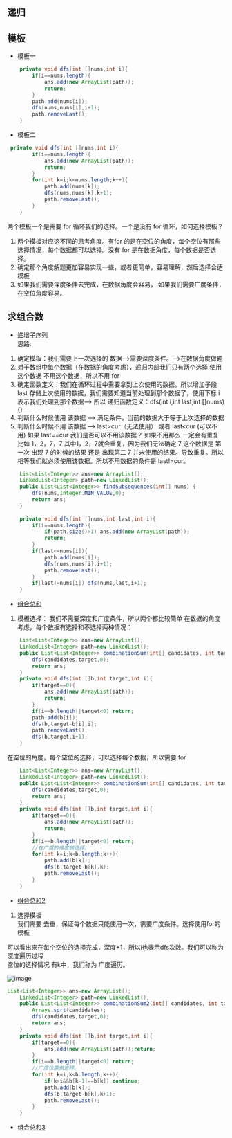 ## 递归

## 模板
* 模板一
```java
    private void dfs(int []nums,int i){
        if(i==nums.length){
            ans.add(new ArrayList(path));
            return;
        }
        path.add(nums[i]);
        dfs(nums,nums[i],i+1);
        path.removeLast();
    }
```

* 模板二
```java
 private void dfs(int []nums,int i){
        if(i==nums.length){
            ans.add(new ArrayList(path));
            return;
        }
        for(int k=i;k<nums.length;k++){
            path.add(nums[k]);
            dfs(nums,nums[k],k+1);
            path.removeLast();
        }
    }
```

两个模板一个是需要 for 循环我们的选择。一个是没有 for 循环，如何选择模板？
1. 两个模板对应这不同的思考角度。有for 的是在空位的角度，每个空位有那些选择情况，每个数据都可以选择。没有 for 是在数据角度，每个数据是否选择。
2. 确定那个角度解题更加容易实现一些，或者更简单，容易理解，然后选择合适模板
3. 如果我们需要深度条件去完成，在数据角度会容易， 如果我们需要广度条件，在空位角度容易。
## 求组合数  
* [递增子序列](https://leetcode.cn/problems/increasing-subsequences/)  
思路:  
1. 确定模板：我们需要上一次选择的 数据-->需要深度条件。-->在数据角度做题
2. 对于数组中每个数据（在数据的角度考虑），递归内部我们只有两个选择 使用这个数据 不用这个数据，所以不用 for  
3. 确定函数定义：我们在循环过程中需要拿到上次使用的数据。所以增加子段 last 存储上次使用的数据，我们需要知道当前处理到那个数据了，使用下标 i 表示我们处理到那个数据--> 所以 递归函数定义：dfs(int i,int last,int []nums){}  
4. 判断什么时候使用 该数据 --> 满足条件，当前的数据大于等于上次选择的数据
5. 判断什么时候不用 该数据 --> last>cur（无法使用） 或者 last<cur (可以不用) 如果 last==cur 我们是否可以不用该数据？ 如果不用那么 一定会有重复 比如 1，2，7，7
其中1，2，7就会重复，因为我们无法确定 7 这个数据是 第一次 出现 7 的时候的结果 还是 出现第二 7 并未使用的结果。导致重复。所以 相等我们就必须使用该数据。所以不用数据的条件是 last!=cur。
```java
    List<List<Integer>> ans=new ArrayList();
    LinkedList<Integer> path=new LinkedList();
    public List<List<Integer>> findSubsequences(int[] nums) {
        dfs(nums,Integer.MIN_VALUE,0);
        return ans;
    }
    
    private void dfs(int []nums,int last,int i){
        if(i==nums.length){
            if(path.size()>1) ans.add(new ArrayList(path));
            return;
        }
        if(last<=nums[i]){
            path.add(nums[i]);
            dfs(nums,nums[i],i+1);
            path.removeLast();
        }
        if(last!=nums[i]) dfs(nums,last,i+1);
    }
```
* [组合总和](https://leetcode.cn/problems/combination-sum/)
1. 模板选择： 我们不需要深度和广度条件，所以两个都比较简单
在数据的角度考虑，每个数据有选择和不选择两种情况：
```java
    List<List<Integer>> ans=new ArrayList();
    LinkedList<Integer> path=new LinkedList();
    public List<List<Integer>> combinationSum(int[] candidates, int target) {
        dfs(candidates,target,0);
        return ans;
    }
    private void dfs(int []b,int target,int i){
        if(target==0){
            ans.add(new ArrayList(path));
            return;
        }
        if(i==b.length||target<0) return;
        path.add(b[i]);
        dfs(b,target-b[i],i);
        path.removeLast();
        dfs(b,target,i+1);  
    }
```
在空位的角度，每个空位的选择，可以选择每个数据，所以需要 for
```java
    List<List<Integer>> ans=new ArrayList();
    LinkedList<Integer> path=new LinkedList();
    public List<List<Integer>> combinationSum(int[] candidates, int target) {
        dfs(candidates,target,0);
        return ans;
    }
    private void dfs(int []b,int target,int i){
        if(target==0){
            ans.add(new ArrayList(path));
            return;
        }
        if(i==b.length||target<0) return;
        //在广度的维度做选择。
        for(int k=i;k<b.length;k++){
            path.add(b[k]);
            dfs(b,target-b[k],k);
            path.removeLast();
        }
    }
```
* [组合总和2](https://leetcode.cn/problems/combination-sum-ii/)
1. 选择模板  
我们需要 去重，保证每个数据只能使用一次，需要广度条件。选择使用for的模板

可以看出来在每个空位的选择完成，深度+1，所以i也表示dfs次数。我们可以称为深度遍历过程  
空位的选择情况 有k中，我们称为 广度遍历。  

![image](https://user-images.githubusercontent.com/34670345/176680939-f0a08871-5568-4f58-85df-297c34465660.png)

```java
List<List<Integer>> ans=new ArrayList();
    LinkedList<Integer> path=new LinkedList();
    public List<List<Integer>> combinationSum2(int[] candidates, int target) {
        Arrays.sort(candidates);
        dfs(candidates,target,0);
        return ans;
    }
    private void dfs(int []b,int target,int i){
        if(target==0){
            ans.add(new ArrayList(path));return;
        }
        if(i==b.length||target<0) return;
        //广度位置做选择。
        for(int k=i;k<b.length;k++){
            if(k>i&&b[k-1]==b[k]) continue;
            path.add(b[k]);
            dfs(b,target-b[k],k+1);
            path.removeLast();
        }
    }
```
* [组合总和3](https://leetcode.cn/problems/combination-sum-iii/)

```java
```
